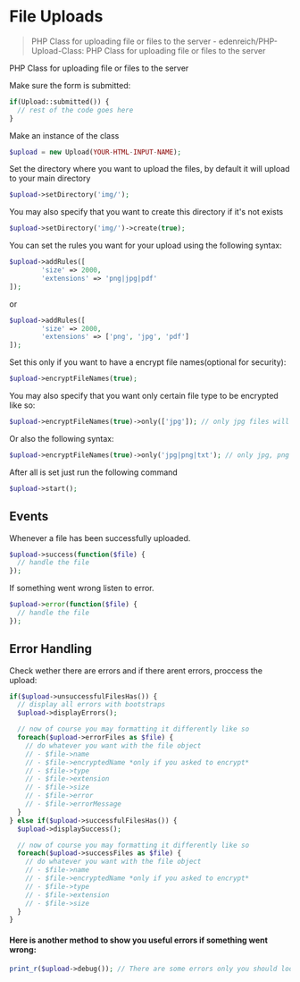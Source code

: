 # File Uploads

> PHP Class for uploading file or files to the server - edenreich/PHP-Upload-Class: PHP Class for uploading file or files to the server

PHP Class for uploading file or files to the server

Make sure the form is submitted:

```php
if(Upload::submitted()) {
  // rest of the code goes here
}
```

Make an instance of the class

```php
$upload = new Upload(YOUR-HTML-INPUT-NAME); 
```

Set the directory where you want to upload the files, by default it will upload to your main directory

```php
$upload->setDirectory('img/'); 
```

You may also specify that you want to create this directory if it's not exists

```php
$upload->setDirectory('img/')->create(true); 
```

You can set the rules you want for your upload using the following syntax:

```php
$upload->addRules([
        'size' => 2000,
        'extensions' => 'png|jpg|pdf'
]);
```

or

```php
$upload->addRules([
        'size' => 2000,
        'extensions' => ['png', 'jpg', 'pdf']
]);
```

Set this only if you want to have a encrypt file names(optional for security):

```php
$upload->encryptFileNames(true);
```

You may also specify that you want only certain file type to be encrypted like so:

```php
$upload->encryptFileNames(true)->only(['jpg']); // only jpg files will be encrypted
```

Or also the following syntax:

```php
$upload->encryptFileNames(true)->only('jpg|png|txt'); // only jpg, png and txt files will be encrypted
```

After all is set just run the following command

```php
$upload->start();
```

## Events

Whenever a file has been successfully uploaded.

```php
$upload->success(function($file) {
  // handle the file
});
```

If something went wrong listen to error.

```php
$upload->error(function($file) {
  // handle the file
});
```

## Error Handling

Check wether there are errors and if there arent errors, proccess the upload:

```php
if($upload->unsuccessfulFilesHas()) {
  // display all errors with bootstraps
  $upload->displayErrors();

  // now of course you may formatting it differently like so
  foreach($upload->errorFiles as $file) {
    // do whatever you want with the file object
    // - $file->name
    // - $file->encryptedName *only if you asked to encrypt*
    // - $file->type
    // - $file->extension
    // - $file->size
    // - $file->error
    // - $file->errorMessage
  }
} else if($upload->successfulFilesHas()) {
  $upload->displaySuccess();

  // now of course you may formatting it differently like so
  foreach($upload->successFiles as $file) {
    // do whatever you want with the file object
    // - $file->name
    // - $file->encryptedName *only if you asked to encrypt*
    // - $file->type
    // - $file->extension
    // - $file->size
  }
}
```

#### Here is another method to show you useful errors if something went wrong:

```php
print_r($upload->debug()); // There are some errors only you should look at while setting this up
```